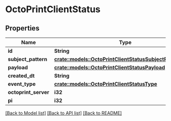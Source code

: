 # OctoPrintClientStatus

## Properties

Name | Type | Description | Notes
------------ | ------------- | ------------- | -------------
**id** | **String** |  | [readonly]
**subject_pattern** | [**crate::models::OctoPrintClientStatusSubjectPatternEnum**](OctoPrintClientStatusSubjectPatternEnum.md) |  | 
**payload** | [**crate::models::OctoPrintClientStatusPayload**](OctoPrintClientStatusPayload.md) |  | 
**created_dt** | **String** |  | [readonly]
**event_type** | [**crate::models::OctoPrintClientStatusType**](OctoPrintClientStatusType.md) |  | 
**octoprint_server** | **i32** |  | 
**pi** | **i32** |  | 

[[Back to Model list]](../README.md#documentation-for-models) [[Back to API list]](../README.md#documentation-for-api-endpoints) [[Back to README]](../README.md)


